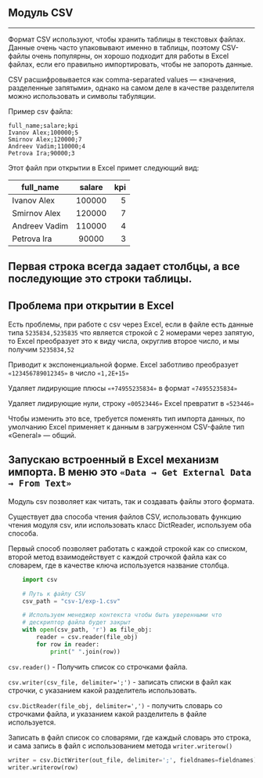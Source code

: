 Модуль CSV
---
---
Формат CSV используют, чтобы хранить таблицы в текстовых файлах.
Данные очень часто упаковывают именно в таблицы, поэтому CSV-файлы
очень популярны, он хорошо подходит для работы в Excel файлах, если
его правильно импортировать, чтобы не запороть данные.

CSV расшифровывается как comma-separated values — «значения, 
разделенные запятыми», однако на самом деле в качестве разделителя
можно использовать и символы табуляции.

Пример csv файла:
```
full_name;salare;kpi
Ivanov Alex;100000;5
Smirnov Alex;120000;7
Andreev Vadim;110000;4
Petrova Ira;90000;3
```
Этот файл при открытии в Excel примет следующий вид:

| full_name     | salare  | kpi |
| ------------- |:-------:| ---:|
| Ivanov Alex   | 100000  |  5  |
| Smirnov Alex  | 120000  |  7  |
| Andreev Vadim | 110000  |  4  |
| Petrova Ira   | 90000   |  3  |

Первая строка всегда задает столбцы, а все последующие это 
строки таблицы.
---
Проблема при открытии в Excel
---

Есть проблемы, при работе с csv через Excel, если в файле есть 
данные типа `5235834,5235835` что является строкой с 2 номерами
через запятую, то Excel преобразует это к виду числа, округлив
второе число, и мы получим `5235834,52`

Приводит к экспоненциальной форме. Excel заботливо 
преобразует `«123456789012345»` в число `«1,2E+15»`

Удаляет лидирующие плюсы `«+74955235834»` в формат `«74955235834»`

Удаляет лидирующие нули, строку `«00523446»` Excel превратит в 
`«523446»`

Чтобы изменить это все, требуется поменять тип импорта данных, 
по умолчанию Excel применяет к данным в загруженном CSV-файле
тип «General» — общий. 

Запускаю встроенный в Excel механизм импорта. В меню это 
`«Data → Get External Data → From Text»`
---
Модуль csv позволяет как читать, так и создавать файлы этого 
формата.

Существует два способа чтения файлов CSV, использовать функцию 
чтения модуля csv, или использовать класс DictReader, используем
оба способа.

Первый способ позволяет работать с каждой строкой как со списком,
второй метод взаимодействует с каждой строчкой файла как со
словарем, где в качестве ключа используется название столбца.

```python
    import csv

    # Путь к файлу CSV
    csv_path = "csv-1/exp-1.csv"

    # Используем менеджер контекста чтобы быть уверенными что
    # дескриптор файла будет закрыт
    with open(csv_path, 'r') as file_obj:
        reader = csv.reader(file_obj)
        for row in reader:
            print(" ".join(row))
```

`csv.reader()` - Получить список со строчками файла. 

`csv.writer(csv_file, delimiter=';')` - записать списки в файл как 
строчки, с указанием какой разделитель использовать.

`csv.DictReader(file_obj, delimiter=',')` - получить словарь со
строчками файла, и указанием какой разделитель в файле используется.

Записать в файл список со словарями, где каждый словарь это строка,
и сама запись в файл с использованием метода `writer.writerow()`
```python
writer = csv.DictWriter(out_file, delimiter=';', fieldnames=fieldnames)
writer.writerow(row)
```